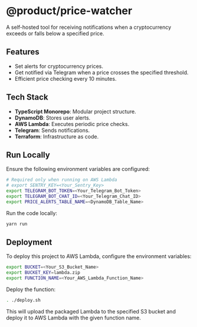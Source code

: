 # @product/price-watcher

A self-hosted tool for receiving notifications when a cryptocurrency exceeds or falls below a specified price.

## Features

- Set alerts for cryptocurrency prices.
- Get notified via Telegram when a price crosses the specified threshold.
- Efficient price checking every 10 minutes.

## Tech Stack

- **TypeScript Monorepo**: Modular project structure.
- **DynamoDB**: Stores user alerts.
- **AWS Lambda**: Executes periodic price checks.
- **Telegram**: Sends notifications.
- **Terraform**: Infrastructure as code.

## Run Locally

Ensure the following environment variables are configured:

```bash
# Required only when running on AWS Lambda
# export SENTRY_KEY=<Your_Sentry_Key>
export TELEGRAM_BOT_TOKEN=<Your_Telegram_Bot_Token>
export TELEGRAM_BOT_CHAT_ID=<Your_Telegram_Chat_ID>
export PRICE_ALERTS_TABLE_NAME=<DynamoDB_Table_Name>
```

Run the code locally:

```bash
yarn run
```

## Deployment

To deploy this project to AWS Lambda, configure the environment variables:

```bash
export BUCKET=<Your_S3_Bucket_Name>
export BUCKET_KEY=lambda.zip
export FUNCTION_NAME=<Your_AWS_Lambda_Function_Name>
```

Deploy the function:

```bash
. ./deploy.sh
```

This will upload the packaged Lambda to the specified S3 bucket and deploy it to AWS Lambda with the given function name.


